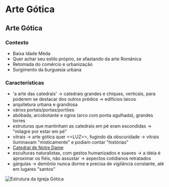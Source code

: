 # Arte Gótica

## Arte Gótica

### Contexto

* Baixa Idade Méda
* Quer achar seu estilo próprio, se afastando da arte Românica
* Retomada do comércio e urbanização
* Surgimento da burguesia urbana

### Características

* 'a arte das catedrais' → catedrais grandes e chiques, verticais, para poderem se destacar dos outros prédios → edifícios laicos
* arquitetura urbana e grandiosa
* vários portais/portas/portões
* abóbada, arcobotante e ogiva (arco com ponta agulhada), grandes torres
* estruturas que mantinham as catedrais em pé eram escondidas → "milagre por estar em pé"
* vitrais → arte gótica quer ==LUZ==, fugindo da obscuridade → vitrais iluminavam "misticamente" e podiam contar "histórias"
* [Catedral de Notre Dame](https://s1.static.brasilescola.uol.com.br/be/conteudo/images/catedral-de-notre-dame.jpg)
* esculturas naturalistas, com gestos humanizados e suaves → a ideia é aproximar os fiéis, não assustar → aspectos cotidianos retratados
* gárgulas → demônio nunca dorme e precisa de vigilância constante, até em lugares "santos"

![Estrutura da Igreja Gótica](https://i.imgur.com/t6t9iOh.png)

